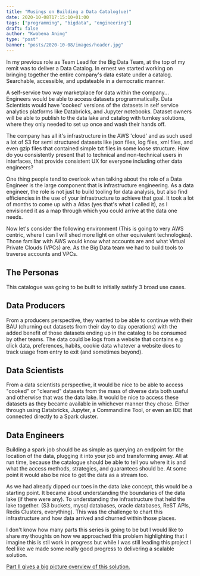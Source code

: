 ```yaml
---
title: "Musings on Building a Data Catalog(ue)"
date: 2020-10-08T17:15:10+01:00
tags: ["programming", "bigdata", "engineering"]
draft: false
author: "Kwabena Aning"
type: "post"
banner: "posts/2020-10-08/images/header.jpg"
---
```


In my previous role as Team Lead for the Big Data Team, at the top of my remit was to deliver a Data Catalog. In ernest we started working on bringing together the entire company's data estate under a catalog. Searchable, accessible, and updateable in a democratic manner.

A self-service two way marketplace for data within the company... Engineers would be able to access datasets programmatically.
Data Scientists would have 'cooked' versions of the datasets in self service analytics platforms like Databricks, and Jupyter notebooks. Dataset owners will be able to publish to the data lake and catalog with turnkey solutions, where they only needed to set up once and wash their hands off.

The company has all it's infrastructure in the AWS 'cloud' and as such used a lot of S3 for semi structured datasets like json files, log files, xml files, and even gzip files that contained simple txt files in some loose structure. How do you consistently present that to technical and non-technical users in interfaces, that provide consistent UX for everyone including other data engineers?

One thing people tend to overlook when talking about the role of a Data Engineer is the large component that is infrastructure engineering. As a data engineer, the role is not just to build tooling for data analysis, but also find efficiencies in the use of your infrastructure to achieve that goal. It took a lot of months to come up with a Atlas (yes that's what I called it), as I envisioned it as a map through which you could arrive at the data one needs.

Now let's consider the following environment (This is going to very AWS centric, where I can I will shed more light on other equivalent technologies). Those familiar with AWS would know what accounts are and what Virtual Private Clouds (VPCs) are. As the Big Data team we had to build tools to traverse accounts and VPCs.

## The Personas

This catalogue was going to be built to initially satisfy 3 broad use cases.

## Data Producers

From a producers perspective, they wanted to be able to continue with their BAU (churning out datasets from their day to day operations) with the added benefit of those datasets ending up in the catalog to be consumed by other teams. The data could be logs from a website that contains e.g click data, preferences, habits, cookie data whatever a website does to track usage from entry to exit (and sometimes beyond).

## Data Scientists

From a data scientists perspective, it would be nice to be able to access "cooked" or "cleaned" datasets from the mass of diverse data both useful and otherwise that was the data lake. It would be nice to access these datasets as they became available in whichever manner they chose. Either through using Databricks, Jupyter, a Commandline Tool, or even an IDE that connected directly to a Spark cluster.

## Data Engineers

Building a spark job should be as simple as querying an endpoint for the location of the data, plugging it into your job and transforming away. All at run time, because the catalogue should be able to tell you where it is and what the access methods, strategies, and guarantees should be. At some point it would also be nice to get the data as a stream too.

As we had already dipped our toes in the data lake concept, this would be a starting point. It became about understanding the boundaries of the data lake (if there were any). To understanding the infrastructure that held the lake together. (S3 buckets, mysql databases, oracle databases, ReST APIs, Redis Clusters, everything). This was the challenge to chart this infrastructure and how data arrived and churned within those places.

 I don't know how many parts this series is going to be but I would like to share my thoughts on how we approached this problem highlighting that I imagine this is stil work in progress but while I was still leading this project I feel like we made some really good progress to delivering a scalable solution.

 [Part II gives a big picture overview of this solution.](/posts/2021-04-15/)
